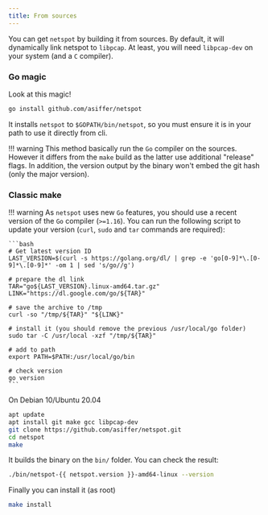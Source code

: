 ```yaml
---
title: From sources
---
```


You can get `netspot` by building it from sources. By default, it will dynamically link netspot
to `libpcap`. At least, you will need `libpcap-dev` on your system (and a `C` compiler).


### Go magic

Look at this magic! 
```bash
go install github.com/asiffer/netspot
```
It installs `netspot` to `$GOPATH/bin/netspot`, so you must ensure it is in your path to use it directly from cli.

!!! warning
    This method basically run the `Go` compiler on the sources. However it differs from the `make` build as the latter use additional "release" flags. In addition, the version output by the binary won't embed the git hash (only the major version).

### Classic make 

!!! warning
    As `netspot` uses new `Go` features, you should use a recent version of the `Go` compiler (`>=1.16`).
    You can run the following script to update your version (`curl`, `sudo` and `tar` commands are required):

    ```bash
    # Get latest version ID
    LAST_VERSION=$(curl -s https://golang.org/dl/ | grep -e 'go[0-9]*\.[0-9]*\.[0-9]*' -om 1 | sed 's/go//g')

    # prepare the dl link
    TAR="go${LAST_VERSION}.linux-amd64.tar.gz"
    LINK="https://dl.google.com/go/${TAR}"

    # save the archive to /tmp
    curl -so "/tmp/${TAR}" "${LINK}"

    # install it (you should remove the previous /usr/local/go folder)
    sudo tar -C /usr/local -xzf "/tmp/${TAR}"

    # add to path
    export PATH=$PATH:/usr/local/go/bin

    # check version
    go version
    ```

On Debian 10/Ubuntu 20.04

```bash
apt update
apt install git make gcc libpcap-dev
git clone https://github.com/asiffer/netspot.git
cd netspot
make
```

It builds the binary on the `bin/` folder. You can check the result:
```bash
./bin/netspot-{{ netspot.version }}-amd64-linux --version
```

Finally you can install it (as root)
```bash
make install
```